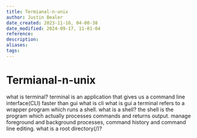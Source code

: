 ```yaml
---
title: Termianal-n-unix
author: Justin Bealer
date_created: 2023-11-16, 04-00-38
date_modified: 2024-09-17, 11-01-04
reference: 
description: 
aliases: 
tags: 
---
```

# Termianal-n-unix
what is terminal?
  terminal is an application that gives us a command line interface(CLI)
  faster than gui
  what is cli
  what is gui
  a terminal refers to a wrapper program which runs a shell.
what is a shell?
  the shell is the program which actually processes commands and returns output.
  manage foreground and background processes, command history and command line
  editing.
what is a root directory(/)?

